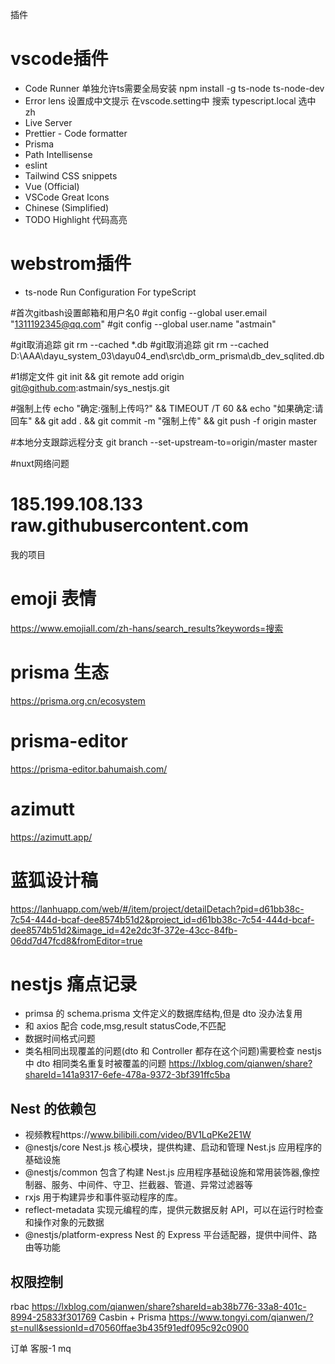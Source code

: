 插件



# vscode插件
- Code Runner              单独允许ts需要全局安装    npm install -g ts-node ts-node-dev
- Error lens               设置成中文提示  在vscode.setting中 搜索  typescript.local  选中zh
- Live Server
- Prettier - Code formatter
- Prisma
- Path Intellisense 
- eslint
- Tailwind CSS snippets
- Vue (Official)
- VSCode Great Icons   
- Chinese (Simplified)
- TODO Highlight           代码高亮




# webstrom插件
- ts-node         Run Configuration For typeScript


#首次gitbash设置邮箱和用户名0
#git config --global user.email "1311192345@qq.com"
#git config --global user.name "astmain"

#git取消追踪          git rm --cached *.db
#git取消追踪          git rm --cached D:\AAA\dayu_system_03\dayu04_end\src\db_orm_prisma\db_dev_sqlited.db

#1绑定文件            git init && git remote add origin  git@github.com:astmain/sys_nestjs.git

#强制上传             echo "确定:强制上传吗?" && TIMEOUT /T 60 && echo "如果确定:请回车" && git add . && git commit -m "强制上传" && git push -f origin  master

#本地分支跟踪远程分支  git branch --set-upstream-to=origin/master master

#nuxt网络问题
#  185.199.108.133 raw.githubusercontent.com





我的项目

# emoji 表情

https://www.emojiall.com/zh-hans/search_results?keywords=搜索

# prisma 生态

https://prisma.org.cn/ecosystem

# prisma-editor

https://prisma-editor.bahumaish.com/

# azimutt

https://azimutt.app/

# 蓝狐设计稿

https://lanhuapp.com/web/#/item/project/detailDetach?pid=d61bb38c-7c54-444d-bcaf-dee8574b51d2&project_id=d61bb38c-7c54-444d-bcaf-dee8574b51d2&image_id=42e2dc3f-372e-43cc-84fb-06dd7d47fcd8&fromEditor=true

# nestjs 痛点记录

- primsa 的 schema.prisma 文件定义的数据库结构,但是 dto 没办法复用
- 和 axios 配合 code,msg,result statusCode,不匹配
- 数据时间格式问题
- 类名相同出现覆盖的问题(dto 和 Controller 都存在这个问题)需要检查 nestjs 中 dto 相同类名重复时被覆盖的问题 https://lxblog.com/qianwen/share?shareId=141a9317-6efe-478a-9372-3bf391ffc5ba

## Nest 的依赖包

- 视频教程https://www.bilibili.com/video/BV1LqPKe2E1W
- @nestjs/core Nest.js 核心模块，提供构建、启动和管理 Nest.js 应用程序的基础设施
- @nestjs/common 包含了构建 Nest.js 应用程序基础设施和常用装饰器,像控制器、服务、中间件、守卫、拦截器、管道、异常过滤器等
- rxjs 用于构建异步和事件驱动程序的库。
- reflect-metadata 实现元编程的库，提供元数据反射 API，可以在运行时检查和操作对象的元数据
- @nestjs/platform-express Nest 的 Express 平台适配器，提供中间件、路由等功能

## 权限控制

rbac https://lxblog.com/qianwen/share?shareId=ab38b776-33a8-401c-8994-25833f301769
Casbin + Prisma https://www.tongyi.com/qianwen/?st=null&sessionId=d70560ffae3b435f91edf095c92c0900

订单
客服-1
mq
